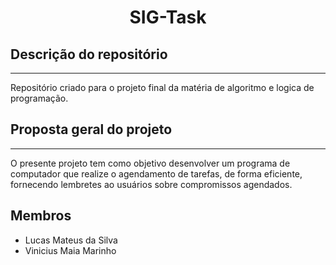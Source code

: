 <h1 align="center">SIG-Task</h1>



## Descrição do repositório 
---
Repositório criado para o projeto final da matéria de algoritmo e logica de programação. 

## Proposta geral do projeto
----
O presente projeto tem como objetivo desenvolver um programa de computador que realize o
agendamento de tarefas, de forma eficiente, fornecendo lembretes ao usuários sobre
compromissos agendados. 

## Membros

- Lucas Mateus da Silva
- Vinicius Maia Marinho